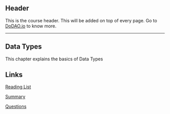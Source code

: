 ## Header
This is the course header. This will be added on top of every page. Go to [DoDAO.io](https://www.dodao.io) to know more.

---

## Data Types
 
This chapter explains the basics of Data Types

## Links
[Reading List](./../../generated/readings/data_types.md)

[Summary](./../../generated/summaries/data_types.md)

[Questions](./../../generated/questions/data_types.md)